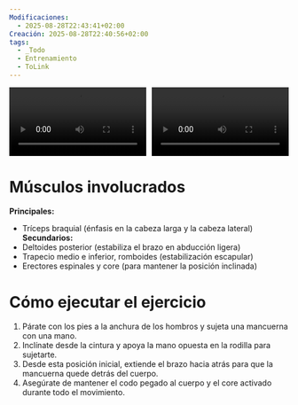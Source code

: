 ```yaml
---
Modificaciones:
  - 2025-08-28T22:43:41+02:00
Creación: 2025-08-28T22:40:56+02:00
tags:
  - _Todo
  - Entrenamiento
  - ToLink
---
```


<div style="display: grid; grid-template-columns: 1fr 1fr; gap: 10px; width: 100%;">
  <video src="4_Multimedia/dumbbell-tricep-kickback-front.mp4" controls style="width: 100%;"></video>
  <video src="4_Multimedia/dumbbell-tricep-kickback-side.mp4" controls style="width: 100%;"></video>
</div>

 # Músculos involucrados
**Principales:**
- Tríceps braquial (énfasis en la cabeza larga y la cabeza lateral)
**Secundarios:**
- Deltoides posterior (estabiliza el brazo en abducción ligera)
- Trapecio medio e inferior, romboides (estabilización escapular)
- Erectores espinales y core (para mantener la posición inclinada)

 # Cómo ejecutar el ejercicio
1. Párate con los pies a la anchura de los hombros y sujeta una mancuerna con una mano.
2. Inclínate desde la cintura y apoya la mano opuesta en la rodilla para sujetarte.
3. Desde esta posición inicial, extiende el brazo hacia atrás para que la mancuerna quede detrás del cuerpo.
4. Asegúrate de mantener el codo pegado al cuerpo y el core activado durante todo el movimiento.